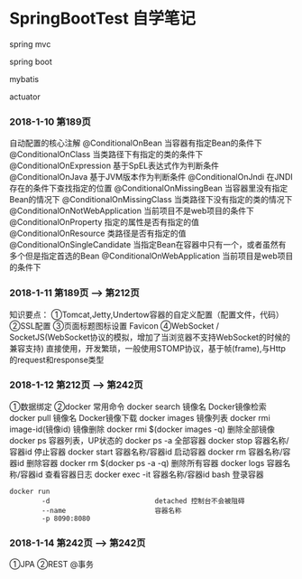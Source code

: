 # SpringBootTest 自学笔记
spring mvc

spring boot

mybatis

actuator

### 2018-1-10  第189页 ###

自动配置的核心注解
@ConditionalOnBean                  当容器有指定Bean的条件下
@ConditionalOnClass                 当类路径下有指定的类的条件下
@ConditionalOnExpression            基于SpEL表达式作为判断条件
@ConditionalOnJava                  基于JVM版本作为判断条件
@ConditionalOnJndi                  在JNDI存在的条件下查找指定的位置
@ConditionalOnMissingBean           当容器里没有指定Bean的情况下
@ConditionalOnMissingClass          当类路径下没有指定的类的情况下
@ConditionalOnNotWebApplication     当前项目不是web项目的条件下
@ConditionalOnProperty              指定的属性是否有指定的值
@ConditionalOnResource              类路径是否有指定的值
@ConditionalOnSingleCandidate       当指定Bean在容器中只有一个，或者虽然有多个但是指定首选的Bean
@ConditionalOnWebApplication        当前项目是web项目的条件下


### 2018-1-11  第189页 --> 第212页 ###
知识要点：
①Tomcat,Jetty,Undertow容器的自定义配置（配置文件，代码）
②SSL配置
③页面标题图标设置  Favicon
④WebSocket / SocketJS(WebSocket协议的模拟，增加了当浏览器不支持WebSocket的时候的兼容支持)
直接使用，开发繁琐，一般使用STOMP协议，基于帧(frame),与Http的request和response类型


### 2018-1-12  第212页 --> 第242页 ###
①数据绑定
②docker 常用命令
    docker search 镜像名                Docker镜像检索
    docker pull 镜像名                  Docker镜像下载
    docker images                      镜像列表
    docker rmi image-id(镜像id)        镜像删除
    docker rmi $(docker images -q)      删除全部镜像
    docker ps                           容器列表，UP状态的
    docker ps -a                        全部容器
    docker stop 容器名称/容器id           停止容器
    docker start 容器名称/容器id          启动容器
    docker rm 容器名称/容器id             删除容器
    docker rm $(docker ps -a -q)         删除所有容器
    docker logs 容器名称/容器id           查看容器日志
    docker exec -it 容器名称/容器id bash  登录容器
    
    docker run                          
            -d                          detached 控制台不会被阻碍
            --name                      容器名称
            -p 8090:8080                


### 2018-1-14  第242页 --> 第242页 ###
①JPA
②REST 
@事务







